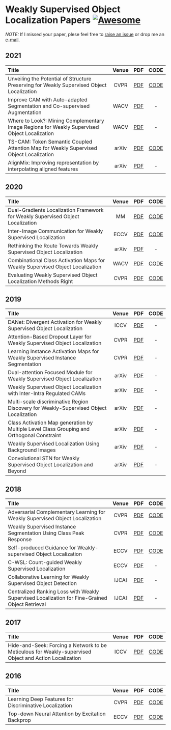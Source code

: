 # Weakly Supervised Object Localization Papers [![Awesome](https://awesome.re/badge.svg)](https://awesome.re)
*NOTE:* If I missed your paper, plese feel free to [raise an issue](https://github.com/xiaomengyc/Weakly-Supervised-Object-Localization/issues) or drop me an [e-mail](mailto:solli.zhang@gmail.com?subject=[GitHub]%wsol%papers).

## 2021
| Title | Venue | PDF | CODE |
| :-----|:-----:|:---:|:----:|
| Unveiling the Potential of Structure Preserving for Weakly Supervised Object Localization | CVPR | [PDF](https://openaccess.thecvf.com/content/WACV2021/papers/Kou_Improve_CAM_With_Auto-Adapted_Segmentation_and_Co-Supervised_Augmentation_WACV_2021_paper.pdf) | [CODE](https://github.com/Panxjia/SPA_CVPR2021) |
| Improve CAM with Auto-adapted Segmentation and Co-supervised Augmentation | WACV | [PDF](https://openaccess.thecvf.com/content/WACV2021/papers/Kou_Improve_CAM_With_Auto-Adapted_Segmentation_and_Co-Supervised_Augmentation_WACV_2021_paper.pdf) | - |
| Where to Look?: Mining Complementary Image Regions for Weakly Supervised Object Localization | WACV | [PDF](https://openaccess.thecvf.com/content/WACV2021/papers/Babar_Where_to_Look_Mining_Complementary_Image_Regions_for_Weakly_Supervised_WACV_2021_paper.pdf) | - |
| TS-CAM: Token Semantic Coupled Attention Map for Weakly Supervised Object Localization | arXiv | [PDF](https://arxiv.org/pdf/2103.14862.pdf) | [CODE](https://github.com/vasgaowei/TS-CAM) |
| AlignMix: Improving representation by interpolating aligned features | arXiv | [PDF](https://arxiv.org/pdf/2103.15375.pdf) | - |

## 2020
| Title | Venue | PDF | CODE |
| :-----|:-----:|:---:|:----:|
| Dual-Gradients Localization Framework for Weakly Supervised Object Localization | MM | [PDF](https://dl.acm.org/doi/10.1145/3394171.3413622) | [CODE](https://github.com/chuangchuangtan/DGL) |
| Inter-Image Communication for Weakly Supervised Localization | ECCV | [PDF](http://www.ecva.net/papers/eccv_2020/papers_ECCV/papers/123640273.pdf) | [CODE](https://github.com/xiaomengyc/I2C) |
| Rethinking the Route Towards Weakly Supervised Object Localization | arXiv | [PDF](https://arxiv.org/pdf/2002.11359.pdf) | - |
| Combinational Class Activation Maps for Weakly Supervised Object Localization | WACV | [PDF](http://openaccess.thecvf.com/content_WACV_2020/papers/Yang_Combinational_Class_Activation_Maps_for_Weakly_Supervised_Object_Localization_WACV_2020_paper.pdf) | [CODE](https://github.com/Yangseung/NL-CCAM) |
| Evaluating Weakly Supervised Object Localization Methods Right | CVPR | [PDF](https://arxiv.org/pdf/2001.07437.pdf) | [CODE](https://github.com/clovaai/wsolevaluation) |



## 2019
| Title | Venue | PDF | CODE |
| :-----|:-----:|:---:|:----:|
| DANet: Divergent Activation for Weakly Supervised Object Localization | ICCV | [PDF](http://openaccess.thecvf.com/content_ICCV_2019/papers/Xue_DANet_Divergent_Activation_for_Weakly_Supervised_Object_Localization_ICCV_2019_paper.pdf) | - |
| Attention-Based Dropout Layer for Weakly Supervised Object Localization | CVPR | [PDF](http://openaccess.thecvf.com/content_CVPR_2019/papers/Choe_Attention-Based_Dropout_Layer_for_Weakly_Supervised_Object_Localization_CVPR_2019_paper.pdf) | - |
| Learning Instance Activation Maps for Weakly Supervised Instance Segmentation | CVPR | [PDF](http://openaccess.thecvf.com/content_CVPR_2019/papers/Ahn_Weakly_Supervised_Learning_of_Instance_Segmentation_With_Inter-Pixel_Relations_CVPR_2019_paper.pdf) | - |
| Dual-attention Focused Module for Weakly Supervised Object Localization | arXiv | [PDF](https://arxiv.org/ftp/arxiv/papers/1909/1909.04813.pdf) | - |
| Weakly Supervised Object Localization with Inter-Intra Regulated CAMs | arXiv | [PDF](https://arxiv.org/pdf/1911.07160.pdf) | - |
| Multi-scale discriminative Region Discovery for Weakly-Supervised Object Localization | arXiv | [PDF](https://arxiv.org/pdf/1909.10698.pdf) | - |
| Class Activation Map generation by Multiple Level Class Grouping and Orthogonal Constraint | arXiv | [PDF](https://arxiv.org/pdf/1909.09839.pdf) | - |
| Weakly Supervised Localization Using Background Images | arXiv | [PDF](https://arxiv.org/pdf/1909.03619.pdf) | - |
| Convolutional STN for Weakly Supervised Object Localization and Beyond | arXiv | [PDF](https://arxiv.org/pdf/1912.01522.pdf) | - |


## 2018
| Title | Venue | PDF | CODE |
| :-----|:-----:|:---:|:----:|
| Adversarial Complementary Learning for Weakly Supervised Object Localization | CVPR | [PDF](https://arxiv.org/pdf/1804.06962.pdf) | [CODE](https://github.com/xiaomengyc/ACoL) |
| Weakly Supervised Instance Segmentation Using Class Peak Response | CVPR | [PDF](https://arxiv.org/pdf/1804.00880.pdf) | [CODE](http://yzhou.work/PRM/)|
| Self-produced Guidance for Weakly-supervised Object Localization | ECCV | [PDF](https://arxiv.org/pdf/1807.08902.pdf) | [CODE](https://github.com/xiaomengyc/SPG)|
| C-WSL: Count-guided Weakly Supervised Localization | ECCV | [PDF](https://arxiv.org/pdf/1711.05282.pdf) | - | 
| Collaborative Learning for Weakly Supervised Object Detection | IJCAI | [PDF](https://arxiv.org/pdf/1802.03531.pdf) | - |
| Centralized Ranking Loss with Weakly Supervised Localization for Fine-Grained Object Retrieval | IJCAI | [PDF](http://www.ijcai.org/proceedings/2018/0171.pdf) | - |

## 2017
| Title | Venue | PDF | CODE |
| :-----|:-----:|:---:|:----:|
| Hide-and-Seek: Forcing a Network to be Meticulous for Weakly-supervised Object and Action Localization | ICCV | [PDF](http://krsingh.cs.ucdavis.edu/krishna_files/papers/hide_and_seek/my_files/iccv2017.pdf) | [CODE](https://github.com/kkanshul/Hide-and-Seek) |


## 2016
| Title | Venue | PDF | CODE |
| :-----|:-----:|:---:|:----:|
| Learning Deep Features for Discriminative Localization | CVPR | [PDF](http://cnnlocalization.csail.mit.edu/Zhou_Learning_Deep_Features_CVPR_2016_paper.pdf) | [CODE](https://github.com/metalbubble/CAM) |
| Top-down Neural Attention by Excitation Backprop | ECCV | [PDF](http://cs-people.bu.edu/jmzhang/EB/ExcitationBackprop.pdf) | [CODE](https://github.com/jimmie33/Caffe-ExcitationBP) |

